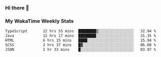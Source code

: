 ### Hi there 👋

<!--
**royschrauwen/royschrauwen** is a ✨ _special_ ✨ repository because its `README.md` (this file) appears on your GitHub profile.

Here are some ideas to get you started:

- 🔭 I’m currently working on ...
- 🌱 I’m currently learning ...
- 👯 I’m looking to collaborate on ...
- 🤔 I’m looking for help with ...
- 💬 Ask me about ...
- 📫 How to reach me: ...
- 😄 Pronouns: ...
- ⚡ Fun fact: ...
-->


### My WakaTime Weekly Stats
<!--START_SECTION:waka-->

```txt
TypeScript       12 hrs 55 mins  ████████▒░░░░░░░░░░░░░░░░   32.94 %
Java             12 hrs 17 mins  ████████░░░░░░░░░░░░░░░░░   31.35 %
HTML             6 hrs 15 mins   ████░░░░░░░░░░░░░░░░░░░░░   15.94 %
SCSS             2 hrs 37 mins   █▓░░░░░░░░░░░░░░░░░░░░░░░   06.68 %
JSON             1 hr 33 mins    █░░░░░░░░░░░░░░░░░░░░░░░░   03.97 %
```

<!--END_SECTION:waka-->
